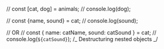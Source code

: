 // const [cat, dog] = animals;
// console.log(dog);

// const {name, sound} = cat;
// console.log(sound);

// OR
// const { name: catName, sound: catSound } = cat;
// console.log(`${catSound}`);
/_
Destructuring nested objects
_/
